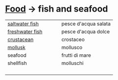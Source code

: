 # [Food](food.html) -> fish and seafood 

<table>
<tr>
<td width="50%"><a href="food-fish-saltwater.html">saltwater fish</a></td>
<td>pesce d'acqua salata</td>
</tr>
<tr>
<td width="50%"><a href="food-fish-freshwater.html">freshwater fish</a></td>
<td>pesce d'acqua dolce</td>
</tr>
<tr>
<td width="50%"><a href="food-crustacean.html">crustacean</a></td>
<td>crostaceo</td>
</tr>
<tr>
<td width="50%"><a href="food-mollusk.html">mollusk</a></td>
<td>mollusco</td>
</tr>
<tr>
<td width="50%">seafood</td>
<td>frutti di mare</td>
</tr>
<tr>
<td width="50%">shellfish</td>
<td>molluschi</td>
</tr>
<tr>
<td width="50%"></td>
<td></td>
</tr>
<tr>
<td width="50%"></td>
<td></td>
</tr>
<tr>
<td width="50%"></td>
<td></td>
</tr>
<tr>
<td width="50%"></td>
<td></td>
</tr>
</table>

